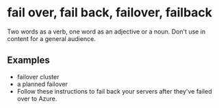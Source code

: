 # fail over, fail back, failover, failback

Two words as a verb, one word as an adjective or a noun. Don't use in content for a general audience.

## Examples

- failover cluster  
- a planned failover  
- Follow these instructions to fail back your servers after they've failed over to Azure.  
